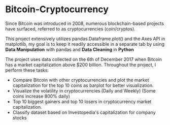 # Bitcoin-Cryptocurrency

Since Bitcoin was introduced in 2008, numerous blockchain-based projects have surfaced, referred to as cryptocurrencies (coin/cryptos). 

This project extensively utilizes pandas.Dataframe.plot() and the Axes API in matplotlib, my goal is to keep it readily accessible in a separate tab by using **Data Manipulation** with pandas and **Data Cleaning** in **Python**

The project uses data collected on the 6th of December 2017 when Bitcoin has a market capitalization above $200 billion. Throughout the project, I perform these tasks: 
* Compare Bitcoin with other cryptocurrencies and plot the market capitalization for the top 10 coins as barplot for better visualization.
* Visualize the volatility in cryptocurrencies (Daily and Weekly) (Some coins increase 800% daily)
* Top 10 biggest gainers and top 10 losers in cryptocurrency market capitalization.
* Classify dataset based on Investopedia's capitalization for company stocks

